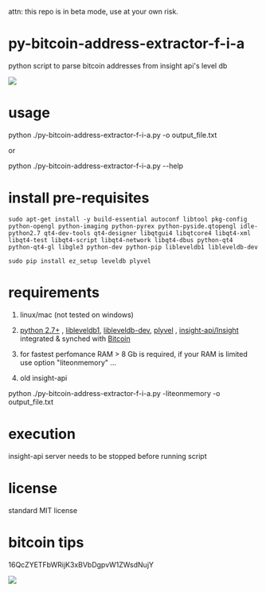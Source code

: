 attn: this repo is in beta mode, use at your own risk.

py-bitcoin-address-extractor-f-i-a
=====================

python script to parse bitcoin addresses from insight api's level db



![](http://i.imgur.com/o1u9icI.png)

usage
=====================
python ./py-bitcoin-address-extractor-f-i-a.py -o output_file.txt

or

python ./py-bitcoin-address-extractor-f-i-a.py --help

install pre-requisites
=====================
```
sudo apt-get install -y build-essential autoconf libtool pkg-config python-opengl python-imaging python-pyrex python-pyside.qtopengl idle-python2.7 qt4-dev-tools qt4-designer libqtgui4 libqtcore4 libqt4-xml libqt4-test libqt4-script libqt4-network libqt4-dbus python-qt4 python-qt4-gl libgle3 python-dev python-pip libleveldb1 libleveldb-dev

sudo pip install ez_setup leveldb plyvel
```

requirements
=====================
1) linux/mac (not tested on windows)

2) [python 2.7+](https://www.python.org/downloads/) ,
[libleveldb1](http://packages.ubuntu.com/trusty/libs/libleveldb1),
[libleveldb-dev](http://packages.ubuntu.com/search?keywords=libleveldb-dev),
[plyvel](http://plyvel.readthedocs.org/en/latest/installation.html) , [insight-api/Insight](https://github.com/bitpay/insight-api) integrated & synched with [Bitcoin](https://github.com/bitcoin/bitcoin)

3) for fastest perfomance RAM > 8 Gb is required, if your RAM is limited use option "liteonmemory" ...

4) old insight-api 

python ./py-bitcoin-address-extractor-f-i-a.py -liteonmemory -o output_file.txt



execution
=====================
insight-api server needs to be stopped before running script


license
=====================
standard MIT license

bitcoin tips
=====================
16QcZYETFbWRijK3xBVbDgpvW1ZWsdNujY

![](http://i.imgur.com/0YvZ6sA.png)
